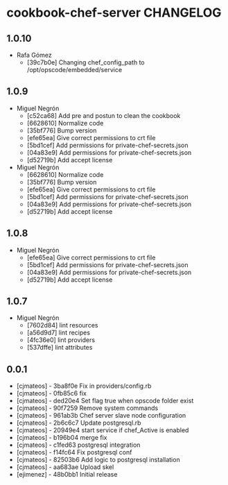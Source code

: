 cookbook-chef-server CHANGELOG
===============

## 1.0.10

  - Rafa Gómez
    - [39c7b0e] Changing chef_config_path to /opt/opscode/embedded/service

## 1.0.9

  - Miguel Negrón
    - [c52ca68] Add pre and postun to clean the cookbook
    - [6628610] Normalize code
    - [35bf776] Bump version
    - [efe65ea] Give correct permissions to crt file
    - [5bd1cef] Add permissions for private-chef-secrets.json
    - [04a83e9] Add permissions for private-chef-secrets.json
    - [d52719b] Add accept license
  - Miguel Negrón
    - [6628610] Normalize code
    - [35bf776] Bump version
    - [efe65ea] Give correct permissions to crt file
    - [5bd1cef] Add permissions for private-chef-secrets.json
    - [04a83e9] Add permissions for private-chef-secrets.json
    - [d52719b] Add accept license

## 1.0.8

  - Miguel Negrón
    - [efe65ea] Give correct permissions to crt file
    - [5bd1cef] Add permissions for private-chef-secrets.json
    - [04a83e9] Add permissions for private-chef-secrets.json
    - [d52719b] Add accept license

## 1.0.7


  - Miguel Negrón
    - [7602d84] lint resources
    - [a56d9d7] lint recipes
    - [4fc36e0] lint providers
    - [537dffe] lint attributes

## 0.0.1
- [cjmateos] - 3ba8f0e Fix in providers/config.rb
- [cjmateos] - 0fb85c6 fix
- [cjmateos] - ded20e4 Set flag true when opscode folder exist
- [cjmateos] - 90f7259 Remove system commands
- [cjmateos] - 961ab3b Chef server slave node configuration
- [cjmateos] - 2b6c6c7 Update postgresql.rb
- [cjmateos] - 20949e4 start service if chef_Active is enabled
- [cjmateos] - b196b04 merge fix
- [cjmateos] - c1fed63 postgresql integration
- [cjmateos] - f14fc64 Fix postgresql conf
- [cjmateos] - 82503b6 Add logic to postgresql installation
- [cjmateos] - aa683ae Upload skel
- [ejimenez] - 48b0bb1 Initial release

